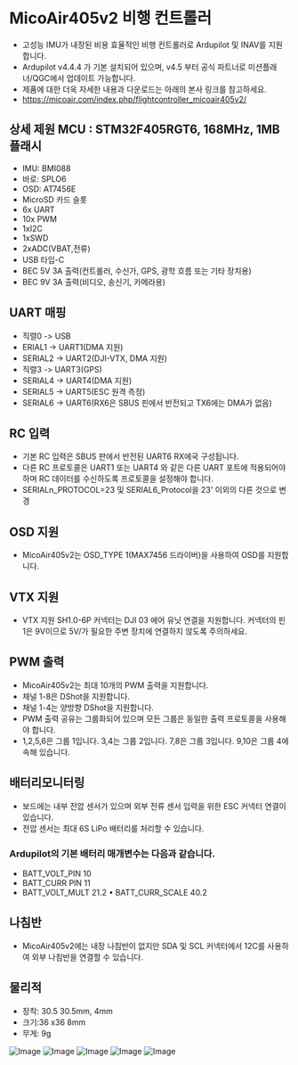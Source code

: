# MicoAir405v2 비행 컨트롤러 

- 고성능 IMU가 내장된 비용 효율적인 비행 컨트롤러로 Ardupilot 및 INAV를 지원합니다. 
- Ardupilot v4.4.4 가 기본 설치되어 있으며, v4.5 부터 공식 파트너로 미션플래너/QGC에서 업데이트 가능합니다. 
- 제품에 대한 더욱 자세한 내용과 다운로드는 아래의 본사 링크를 참고하세요.
- https://micoair.com/index.php/flightcontroller_micoair405v2/
 
## 상세 제원 MCU : STM32F405RGT6, 168MHz, 1MB 플래시 
- IMU: BMI088 
- 바로: SPLO6 
- OSD: AT7456E 
- MicroSD 카드 슬롯 
- 6x UART 
- 10x PWM 
- 1xI2C
- 1xSWD
- 2xADC(VBAT,전류)
- USB 타입-C
- BEC 5V 3A 출력(컨트롤러, 수신가, GPS, 광학 흐름 또는 기타 장치용)
- BEC 9V 3A 출력(비디오, 송신기, 카메라용)

## UART 매핑
- 직렬0 -> USB
- ERIAL1 -> UART1(DMA 지원)
- SERIAL2 -> UART2(DJI-VTX, DMA 지원)
- 직렬3 -> UART3(GPS) 
- SERIAL4 -> UART4(DMA 지원) 
- SERIAL5 -> UART5(ESC 원격 측정)
- SERIAL6 -> UART6(RX6은 SBUS 핀에서 반전되고 TX6에는 DMA가 없음)
 
## RC 입력 
- 기본 RC 입력은 SBUS 판에서 반전된 UART6 RX에국 구성됩니다.
- 다른 RC 프로토콜은 UART1 또는 UART4 와 같은 다른 UART 포트에 적용되어야 하며 RC 데이터를 수신하도록 프로토콜을 설정해야 합니다.
- SERIALn_PROTOCOL=23 및 SERIAL6_Protocol을 23' 이외의 다른 것으로 변경 

## OSD 지원 
- MicoAir405v2는 OSD_TYPE 1(MAX7456 드라이버)을 사용하여 OSD를 지원합니다. 

## VTX 지원
- VTX 지원 SH1.0-6P 커넥터는 DJI 03 에어 유닛 연결을 지원합니다. 커넥터의 핀 1은 9V이므로 5V/가 필요한 주변 장치에 연결하지 않도록 주의하세요.

## PWM 출력 
- MicoAir405v2는 최대 10개의 PWM 출력을 지원합니다.
- 채널 1-8은 DShot을 지원합니다.
- 채널 1-4는 양방향 DShot을 지원합니다.
- PWM 출력 공유는 그룹화되어 있으며 모든 그룹은 동일한 출력 프로토콜을 사용해야 합니다.
- 1,2,5,6은 그룹 1입니다. 3,4는 그룹 2입니다. 7,8은 그룹 3입니다. 9,10은 그룹 4에 속해 있습니다.

## 배터리모니터링 
- 보드에는 내부 전압 센서가 있으며 외부 전류 센서 입력을 위한 ESC 커넥터 연결이 있습니다. 
- 전압 센서는 최대 6S LiPo 배터리를 처리할 수 있습니다. 
### Ardupilot의 기본 배터리 매개변수는 다음과 같습니다.
- BATT_VOLT_PIN 10 
- BATT_CURR PIN 11 
- BATT_VOLT_MULT 21.2 
• BATT_CURR_SCALE 40.2

## 나침반 
- MicoAir405v2에는 내장 나침반이 없지만 SDA 및 SCL 커넥터에서 12C를 사용하여 외부 나침반을 연결할 수 있습니다.

## 물리적 
- 장착: 30.5 30.5mm, 4mm
- 크기:36 x36 8mm 
- 무게: 9g

![Image](https://github.com/user-attachments/assets/816e35b1-ded0-4108-8cde-cd1841832b99)
![Image](https://github.com/user-attachments/assets/b2d11347-9f01-49e2-88be-c07ad6bfc129)
![Image](https://github.com/user-attachments/assets/8962122d-c5a3-4c06-abb7-30e61a7902d0)
![Image](https://github.com/user-attachments/assets/9f3f3601-4f2e-432f-8294-2454f6ded633)
![Image](https://github.com/user-attachments/assets/527aab19-54d3-4a07-ac1c-360e843c29fc)
